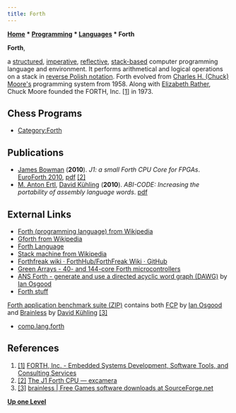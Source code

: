 ```yaml
---
title: Forth
---
```

**[Home](Home "Home") * [Programming](Programming "Programming") * [Languages](Languages "Languages") * Forth**

**Forth**,

a [structured](https://en.wikipedia.org/wiki/Structured_programming), [imperative](https://en.wikipedia.org/wiki/Imperative_programming), [reflective](https://en.wikipedia.org/wiki/Reflection_%28computer_science%29),
[stack-based](https://en.wikipedia.org/wiki/Stack-oriented_programming_language) computer programming language and environment.
It performs arithmetical and logical operations on a stack in [reverse Polish notation](https://en.wikipedia.org/wiki/Reverse_Polish_notation).
Forth evolved from [Charles H. (Chuck) Moore's](https://en.wikipedia.org/wiki/Charles_H._Moore) programming system from 1958. Along with [Elizabeth Rather](https://en.wikipedia.org/wiki/Elizabeth_Rather), Chuck Moore founded the FORTH, Inc. <a id="cite-note-1" href="#cite-ref-1">[1]</a> in 1973.

## Chess Programs

- [Category:Forth](Category:Forth "Category:Forth")

## Publications

- [James Bowman](http://www.linkedin.com/pub/james-bowman/9/511/358) (**2010**). *J1: a small Forth CPU Core for FPGAs*. [EuroForth 2010](http://www.complang.tuwien.ac.at/anton/euroforth/ef10/), [pdf](http://www.excamera.com/files/j1.pdf) <a id="cite-note-2" href="#cite-ref-2">[2]</a>
- [M. Anton Ertl](https://informatics.tuwien.ac.at/people/anton-ertl), [David Kühling](David_K%C3%BChling "David Kühling") (**2010**). *ABI-CODE: Increasing the portability of assembly language words*. [pdf](http://www.complang.tuwien.ac.at/anton/euroforth/ef10/papers/ertl.pdf)

## External Links

- [Forth (programming language) from Wikipedia](https://en.wikipedia.org/wiki/Forth_%28programming_language%29)
- [Gforth from Wikipedia](https://en.wikipedia.org/wiki/Gforth)
- [Forth Language](http://wiki.c2.com/?ForthLanguage)
- [Stack machine from Wikipedia](https://en.wikipedia.org/wiki/Stack_machine)
- [Forthfreak wiki · ForthHub/ForthFreak Wiki · GitHub](https://github.com/ForthHub/ForthFreak/wiki/Forthfreak-wiki)
- [Green Arrays - 40- and 144-core Forth microcontrollers](http://greenarraychips.com/)
- [ANS Forth - generate and use a directed acyclic word graph (DAWG)](http://home.iae.nl/users/mhx/dawg.frt) by [Ian Osgood](Ian_Osgood "Ian Osgood")
- [Forth stuff](http://www.complang.tuwien.ac.at/forth/)

[Forth application benchmark suite (ZIP)](http://www.complang.tuwien.ac.at/forth/appbench.zip) contains both [FCP](FCP "FCP") by [Ian Osgood](Ian_Osgood "Ian Osgood") and [Brainless](</Brainless_(Forth)> "Brainless (Forth)") by [David Kühling](David_K%C3%BChling "David Kühling") <a id="cite-note-3" href="#cite-ref-3">[3]</a>

- [comp.lang.forth](https://groups.google.com/forum/#!forum/comp.lang.forth)

## References

1. <a id="cite-ref-1" href="#cite-note-1">[1]</a> [FORTH, Inc. - Embedded Systems Development, Software Tools, and Consulting Services](https://www.forth.com/)
1. <a id="cite-ref-2" href="#cite-note-2">[2]</a> [The J1 Forth CPU — excamera](http://www.excamera.com/sphinx/fpga-j1.html)
1. <a id="cite-ref-3" href="#cite-note-3">[3]</a> [brainless | Free Games software downloads at SourceForge.net](http://sourceforge.net/projects/forth-brainless/)

**[Up one Level](Languages "Languages")**

